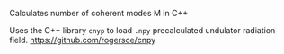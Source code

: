 Calculates number of coherent modes M in C++

Uses the C++ library `cnyp` to load `.npy` precalculated undulator radiation field. 
https://github.com/rogersce/cnpy
